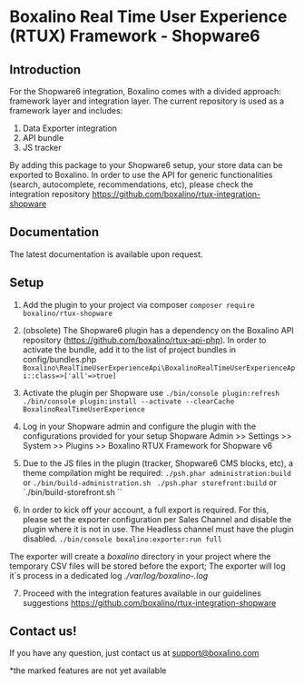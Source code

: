 # Boxalino Real Time User Experience (RTUX) Framework - Shopware6

## Introduction
For the Shopware6 integration, Boxalino comes with a divided approach: framework layer and integration layer.
The current repository is used as a framework layer and includes:

1. Data Exporter integration
2. API bundle
3. JS tracker

By adding this package to your Shopware6 setup, your store data can be exported to Boxalino.
In order to use the API for generic functionalities (search, autocomplete, recommendations, etc), please check the integration repository
https://github.com/boxalino/rtux-integration-shopware

## Documentation

The latest documentation is available upon request.

## Setup
1. Add the plugin to your project via composer
``composer require boxalino/rtux-shopware``

2. (obsolete) The Shopware6 plugin has a dependency on the Boxalino API repository (https://github.com/boxalino/rtux-api-php).
   In order to activate the bundle, add it to the list of project bundles in config/bundles.php
``Boxalino\RealTimeUserExperienceApi\BoxalinoRealTimeUserExperienceApi::class=>['all'=>true]``

3. Activate the plugin per Shopware use
``./bin/console plugin:refresh``
``./bin/console plugin:install --activate --clearCache BoxalinoRealTimeUserExperience``
  
4. Log in your Shopware admin and configure the plugin with the configurations provided for your setup
Shopware Admin >> Settings >> System >> Plugins >> Boxalino RTUX Framework for Shopware v6

5. Due to the JS files in the plugin (tracker, Shopware6 CMS blocks, etc), a theme compilation might be required:
``./psh.phar administration:build `` or ``./bin/build-administration.sh ``
``./psh.phar storefront:build`` or `./bin/build-storefront.sh ``

6. In order to kick off your account, a full export is required. 
For this, please set the exporter configuration per Sales Channel and disable the plugin where it is not in use.
The Headless channel must have the plugin disabled.
``./bin/console boxalino:exporter:run full``

The exporter will create a _boxalino_ directory in your project where the temporary CSV files will be stored before the export;
The exporter will log it`s process in a dedicated log _./var/log/boxalino-<env>.log_ 

7. Proceed with the integration features available in our guidelines suggestions https://github.com/boxalino/rtux-integration-shopware

## Contact us!

If you have any question, just contact us at support@boxalino.com

*the marked features are not yet available

